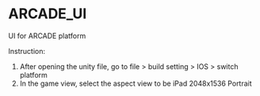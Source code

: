 # ARCADE_UI
UI for ARCADE platform

Instruction:
1. After opening the unity file, go to file > build setting > IOS > switch platform
2. In the game view, select the aspect view to be iPad 2048x1536 Portrait